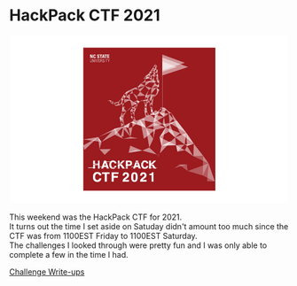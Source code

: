 # HackPack CTF 2021


<div style="text-align:center"><a href="https://ctf2021.hackpack.club/"><img src="hackpack.png"></a></div>  

This weekend was the HackPack CTF for 2021.  
It turns out the time I set aside on Satuday didn't amount too much since the CTF was from 1100EST Friday to 1100EST Saturday.  
The challenges I looked through were pretty fun and I was only able to complete a few in the time I had.  

[Challenge Write-ups](/hackpack)



